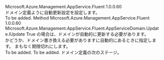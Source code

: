 <Type Name="IWithAutoRenew" FullName="Microsoft.Azure.Management.AppService.Fluent.AppServiceDomain.Update.IWithAutoRenew">
  <TypeSignature Language="C#" Value="public interface IWithAutoRenew" />
  <TypeSignature Language="ILAsm" Value=".class public interface auto ansi abstract IWithAutoRenew" />
  <TypeSignature Language="DocId" Value="T:Microsoft.Azure.Management.AppService.Fluent.AppServiceDomain.Update.IWithAutoRenew" />
  <TypeSignature Language="VB.NET" Value="Public Interface IWithAutoRenew" />
  <TypeSignature Language="F#" Value="type IWithAutoRenew = interface" />
  <AssemblyInfo>
    <AssemblyName>Microsoft.Azure.Management.AppService.Fluent</AssemblyName>
    <AssemblyVersion>1.0.0.60</AssemblyVersion>
  </AssemblyInfo>
  <Interfaces />
  <Docs>
    <summary>
            ドメイン定義ように自動更新設定を設定します。
            </summary>
    <remarks>To be added.</remarks>
  </Docs>
  <Members>
    <Member MemberName="WithAutoRenewEnabled">
      <MemberSignature Language="C#" Value="public Microsoft.Azure.Management.AppService.Fluent.AppServiceDomain.Update.IUpdate WithAutoRenewEnabled (bool autoRenew);" />
      <MemberSignature Language="ILAsm" Value=".method public hidebysig newslot virtual instance class Microsoft.Azure.Management.AppService.Fluent.AppServiceDomain.Update.IUpdate WithAutoRenewEnabled(bool autoRenew) cil managed" />
      <MemberSignature Language="DocId" Value="M:Microsoft.Azure.Management.AppService.Fluent.AppServiceDomain.Update.IWithAutoRenew.WithAutoRenewEnabled(System.Boolean)" />
      <MemberSignature Language="VB.NET" Value="Public Function WithAutoRenewEnabled (autoRenew As Boolean) As IUpdate" />
      <MemberSignature Language="F#" Value="abstract member WithAutoRenewEnabled : bool -&gt; Microsoft.Azure.Management.AppService.Fluent.AppServiceDomain.Update.IUpdate" Usage="iWithAutoRenew.WithAutoRenewEnabled autoRenew" />
      <MemberType>Method</MemberType>
      <AssemblyInfo>
        <AssemblyName>Microsoft.Azure.Management.AppService.Fluent</AssemblyName>
        <AssemblyVersion>1.0.0.60</AssemblyVersion>
      </AssemblyInfo>
      <ReturnValue>
        <ReturnType>Microsoft.Azure.Management.AppService.Fluent.AppServiceDomain.Update.IUpdate</ReturnType>
      </ReturnValue>
      <Parameters>
        <Parameter Name="autoRenew" Type="System.Boolean" />
      </Parameters>
      <Docs>
        <param name="autoRenew">True の場合は、ドメインが自動的に更新する必要があります。</param>
        <summary>
            かどうか、ドメイン書き換える必要がありますに自動的にあるときに指定します。 まもなく期限切れにします。
            </summary>
        <returns>To be added.</returns>
        <remarks>To be added.</remarks>
        <return>ドメイン定義の次のステージ。</return>
      </Docs>
    </Member>
  </Members>
</Type>